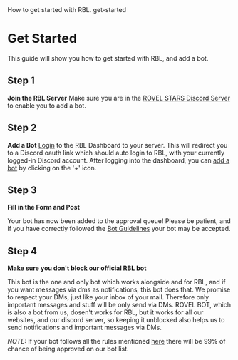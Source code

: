 <title>Get Started</title>
<description>How to get started with RBL.</description>
<url>get-started</url>

# Get Started
This guide will show you how to get started with RBL, and add a bot.

## Step 1
**Join the RBL Server**
Make sure you are in the [ROVEL STARS Discord Server](https://discord.gg/Rf3xPMm) to enable you to add a bot.


## Step 2
**Add a Bot**
[Login]([https://bots.rovelstars.ga/login) to the RBL Dashboard to your server.
This will redirect you to a Discord oauth link which should auto login to RBL, with your currently logged-in Discord account.
After logging into the dashboard, you can [add a bot](/dashboard/bots/new) by clicking on the '+' icon.


## Step 3
**Fill in the Form and Post**

Your bot has now been added to the approval queue!
Please be patient, and if you have correctly followed the [Bot Guidelines](/docs/guidelines) your bot may be accepted.

## Step 4
**Make sure you don't block our official RBL bot**

This bot is the one and only bot which works alongside and for RBL, and if you want messages via dms as notifications, this bot does that. We promise to respect your DMs, just like your inbox of your mail. Therefore only important messages and stuff will be only send via DMs. ROVEL BOT, which is also a bot from us, dosen't works for RBL, but it works for all our websites, and our discord server, so keeping it unblocked also helps us to send notifications and important messages via DMs.



*NOTE:* If your bot follows all the rules mentioned [here](https://bots.rovelstars.ga/docs/best-practices) there will be 99% of chance of being approved on our bot list.